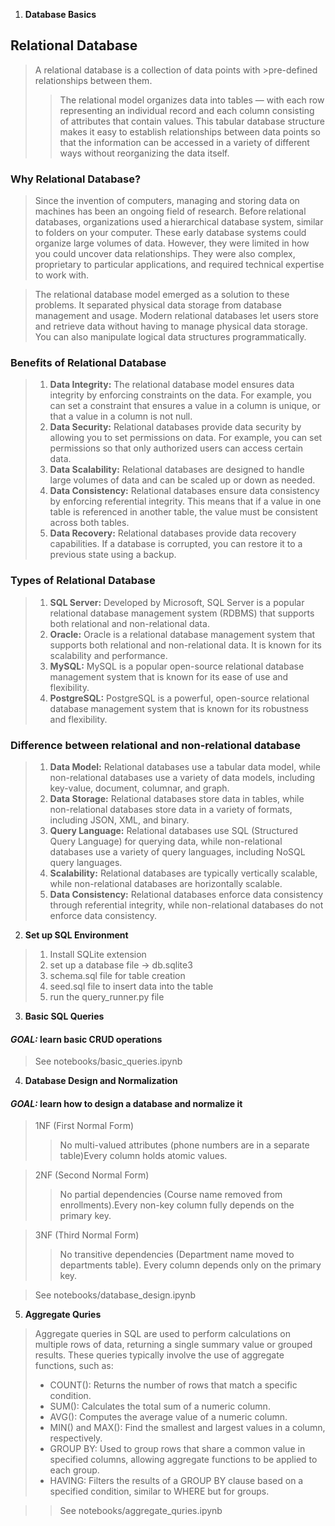 1. **Database Basics**

## Relational Database ##
>A relational database is a collection of data points with >pre-defined relationships between them.
>
>>The relational model organizes data into tables — with each row representing an individual record and each column consisting of attributes that contain values. This tabular database structure makes it easy to establish relationships between data points so  that the information can be accessed in a variety of different ways without reorganizing the data itself.

### Why Relational Database? ###
>Since the invention of computers, managing and storing data on machines has been an ongoing field of research. Before relational databases, organizations used a hierarchical database system, similar to folders on your computer. These early database systems could organize large volumes of data. However, they were limited in how you could uncover data relationships. They were also complex, proprietary to particular applications, and required technical expertise to work with.

>The relational database model emerged as a solution to these problems. It separated physical data storage from database management and usage. Modern relational databases let users store and retrieve data without having to manage physical data storage. You can also manipulate logical data structures programmatically.

### Benefits of Relational Database ###
>1. **Data Integrity:** The relational database model ensures data integrity by enforcing constraints on the data. For example, you can set a constraint that ensures a value in a column is unique, or that a value in a column is not null.
>2. **Data Security:** Relational databases provide data security by allowing you to set permissions on data. For example, you can set permissions so that only authorized users can access certain data.
>3. **Data Scalability:** Relational databases are designed to handle large volumes of data and can be scaled up or down as needed.
>4. **Data Consistency:** Relational databases ensure data consistency by enforcing referential integrity. This means that if a value in one table is referenced in another table, the value must be consistent across both tables.
>5. **Data Recovery:** Relational databases provide data recovery capabilities. If a database is corrupted, you can restore it to a previous state using a backup.

### Types of Relational Database ###
>1. **SQL Server:** Developed by Microsoft, SQL Server is a popular relational database management system (RDBMS) that supports both relational and non-relational data.
>2. **Oracle:** Oracle is a relational database management system that supports both relational and non-relational data. It is known for its scalability and performance.
>3. **MySQL:** MySQL is a popular open-source relational database management system that is known for its ease of use and flexibility.
>4. **PostgreSQL:** PostgreSQL is a powerful, open-source relational database management system that is known for its robustness and flexibility.

### Difference between relational and non-relational database ###
>1. **Data Model:** Relational databases use a tabular data model, while non-relational databases use a variety of data models, including key-value, document, columnar, and graph.
>2. **Data Storage:** Relational databases store data in tables, while non-relational databases store data in a variety of formats, including JSON, XML, and binary.
>3. **Query Language:** Relational databases use SQL (Structured Query Language) for querying data, while non-relational databases use a variety of query languages, including NoSQL query languages.
>4. **Scalability:** Relational databases are typically vertically scalable, while non-relational databases are horizontally scalable.
>5. **Data Consistency:** Relational databases enforce data consistency through referential integrity, while non-relational databases do not enforce data consistency.




2. **Set up SQL Environment**
>1. Install SQLite extension
>2. set up a database file -> db.sqlite3
>3. schema.sql file for table creation
>4. seed.sql file to insert data into the table
>5. run the query_runner.py file
>
>
3. **Basic SQL Queries**
#### *GOAL:* learn basic CRUD operations 
> See notebooks/basic_queries.ipynb

4. **Database Design and Normalization**
#### *GOAL:* learn how to design a database and normalize it
>1NF (First Normal Form)
>>No multi-valued attributes (phone numbers are in a separate table)Every column holds atomic values.

>2NF (Second Normal Form)
>>No partial dependencies (Course name removed from enrollments).Every non-key column fully depends on the primary key.

>3NF (Third Normal Form)
>>No transitive dependencies (Department name moved to departments table). Every column depends only on the primary key.

> See notebooks/database_design.ipynb

5. **Aggregate Quries**
> Aggregate queries in SQL are used to perform calculations on multiple rows of data, returning a single summary value or grouped results. These queries typically involve the use of aggregate functions, such as:
> - COUNT(): Returns the number of rows that match a specific condition.
> - SUM(): Calculates the total sum of a numeric column.
> -	AVG(): Computes the average value of a numeric column.
> -	MIN() and MAX(): Find the smallest and largest values in a column, respectively.
> -	GROUP BY: Used to group rows that share a common value in specified columns, allowing aggregate functions to be applied to each group.
> -	HAVING: Filters the results of a GROUP BY clause based on a specified condition, similar to WHERE but for groups.

>> See notebooks/aggregate_quries.ipynb